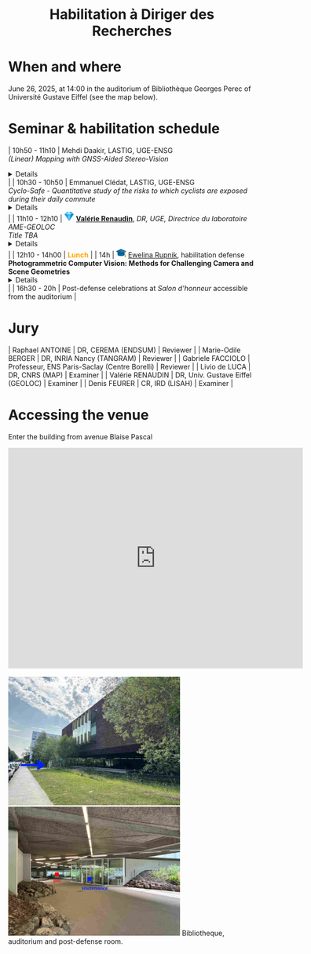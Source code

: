 

<h1 style="text-align: center;"> <b>Habilitation à Diriger des Recherches</b> </h1>


# When and where
June 26, 2025, at 14:00 in the auditorium of Bibliothèque Georges Perec of Université Gustave Eiffel (see the map below).

# Seminar & habilitation schedule

| 10h50 - 11h10 | Mehdi Daakir, LASTIG, UGE-ENSG <br><em> (Linear) Mapping with GNSS-Aided Stereo-Vision </em> <br><details> TBA </details> |
| 10h30 - 10h50 | Emmanuel Clédat, LASTIG, UGE-ENSG <br><em> Cyclo-Safe - Quantitative study of the risks to which cyclists are exposed during their daily commute </em> <br><details> TBA </details> |
| 11h10 - 12h10 | <img src="/img/diamond.png"  width="20"> [**Valérie Renaudin**](https://pagespro.univ-gustave-eiffel.fr/valerie-renaudin), *DR, UGE, Directrice du laboratoire AME-GEOLOC* <br><em>Title TBA</em> <br><details>TBA</details> |
| 12h10 - 14h00 | <span style="color:orange"> <b>Lunch</b> </span> |
| 14h | <img src="/img/grad.png"  width="20"> [Ewelina Rupnik](https://erupnik.github.io), habilitation defense<br> <b>Photogrammetric Computer Vision: Methods for Challenging Camera and Scene Geometries</b> <br><details>  This habilitation manuscript addresses some of the challenges in Photogrammetric Computer Vision - where speed, automation, or precision still fall short in demanding 3D reconstruction scenarios. I focus on three key areas: improving camera pose estimation, enhancing stereo matching and depth map quality, and modeling complex reflectance using neural representations. Throughout the manuscript, I combine rigorous geometry and uncertainty modeling with insights from deep learning, showing how these approaches can work together rather than in opposition. The proposed methods are tested across diverse cases - from satellite and aerial imagery to time-series data and terrestrial acquisitions. They are designed to be both robust and computationally efficient, especially in scenes with many images, poor texture, non-Lambertian surfaces, or long temporal gaps. </details>  |
| 16h30 - 20h | Post-defense celebrations at *Salon d'honneur* accessible from the auditorium |

# Jury

| Raphael ANTOINE | DR, CEREMA (ENDSUM) | Reviewer |
| Marie-Odile BERGER | DR, INRIA Nancy (TANGRAM) | Reviewer |
| Gabriele FACCIOLO | Professeur, ENS Paris-Saclay (Centre Borelli) | Reviewer |
| Livio de LUCA | DR, CNRS (MAP) | Examiner |
| Valérie RENAUDIN | DR, Univ. Gustave Eiffel (GEOLOC) | Examiner |
| Denis FEURER | CR, IRD (LISAH) | Examiner |



# Accessing the venue
Enter the building from avenue Blaise Pascal
<iframe src="https://www.google.com/maps/embed?pb=!1m18!1m12!1m3!1d637.7980837961816!2d2.5908316917818746!3d48.840133413909406!2m3!1f0!2f0!3f0!3m2!1i1024!2i768!4f13.1!3m3!1m2!1s0x47e60fcd34cc9f7b%3A0xc3a1c4377415d5f6!2sBiblioth%C3%A8que%20Georges%20Perec%2C%20Rue%20des%20Fr%C3%A8res%20Lumi%C3%A8re%2C%2077420%20Champs-sur-Marne!5e0!3m2!1sfr!2sfr!4v1749721742914!5m2!1sfr!2sfr" width="600" height="450" style="border:0;" allowfullscreen="" loading="lazy" referrerpolicy="no-referrer-when-downgrade"></iframe>


<img src="/img/bibliotheque_gperec.jpg"  width="350"> <img src="/img/salles.jpg"  width="350">
Bibliotheque, auditorium and post-defense room.

